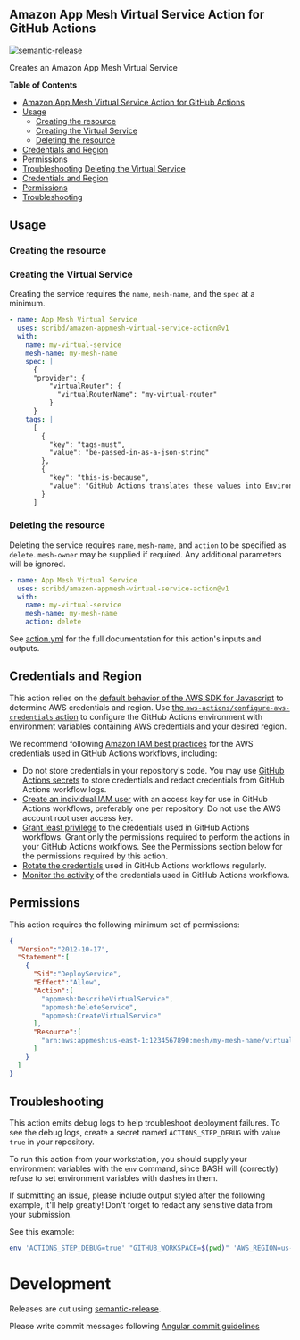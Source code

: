 ## Amazon App Mesh Virtual Service Action for GitHub Actions

[![semantic-release](https://img.shields.io/badge/%20%20%F0%9F%93%A6%F0%9F%9A%80-semantic--release-e10079.svg)](https://github.com/semantic-release/semantic-release)

Creates an Amazon App Mesh Virtual Service

**Table of Contents**

<!-- toc -->

- [Amazon App Mesh Virtual Service Action for GitHub Actions](#amazon-app-mesh-virtual-service-action-for-github-actions)
- [Usage](#usage)
  - [Creating the resource](#creating-the-resource)
  - [Creating the Virtual Service](#creating-the-virtual-service)
  - [Deleting the resource](#deleting-the-resource)
- [Credentials and Region](#credentials-and-region)
- [Permissions](#permissions)
- [Troubleshooting](#troubleshooting)
 [Deleting the Virtual Service](#deleting-the-virtual-service)
- [Credentials and Region](#credentials-and-region)
- [Permissions](#permissions)
- [Troubleshooting](#troubleshooting)

<!-- tocstop -->

## Usage

### Creating the resource


### Creating the Virtual Service
Creating the service requires the `name`, `mesh-name`, and the `spec` at a minimum. 

```yaml
- name: App Mesh Virtual Service
  uses: scribd/amazon-appmesh-virtual-service-action@v1
  with:
    name: my-virtual-service
    mesh-name: my-mesh-name
    spec: |
      {
      "provider": {
          "virtualRouter": {
            "virtualRouterName": "my-virtual-router"
          }
      }
    tags: |
      [
        {
          "key": "tags-must",
          "value": "be-passed-in-as-a-json-string"
        },
        {
          "key": "this-is-because",
          "value": "GitHub Actions translates these values into Environment Variables"
        }
      ]
```

### Deleting the resource

Deleting the service requires `name`, `mesh-name`, and `action` to be specified as `delete`. `mesh-owner` may be supplied if required. Any additional parameters will be ignored.

```yaml
- name: App Mesh Virtual Service
  uses: scribd/amazon-appmesh-virtual-service-action@v1
  with:
    name: my-virtual-service
    mesh-name: my-mesh-name
    action: delete
```

See [action.yml](action.yml) for the full documentation for this action's inputs and outputs.


## Credentials and Region

This action relies on the [default behavior of the AWS SDK for Javascript](https://docs.aws.amazon.com/sdk-for-javascript/v3/developer-guide/setting-credentials-node.html) to determine AWS credentials and region.
Use [the `aws-actions/configure-aws-credentials` action](https://github.com/aws-actions/configure-aws-credentials) to configure the GitHub Actions environment with environment variables containing AWS credentials and your desired region.

We recommend following [Amazon IAM best practices](https://docs.aws.amazon.com/IAM/latest/UserGuide/best-practices.html) for the AWS credentials used in GitHub Actions workflows, including:
* Do not store credentials in your repository's code.  You may use [GitHub Actions secrets](https://help.github.com/en/actions/automating-your-workflow-with-github-actions/creating-and-using-encrypted-secrets) to store credentials and redact credentials from GitHub Actions workflow logs.
* [Create an individual IAM user](https://docs.aws.amazon.com/IAM/latest/UserGuide/best-practices.html#create-iam-users) with an access key for use in GitHub Actions workflows, preferably one per repository. Do not use the AWS account root user access key.
* [Grant least privilege](https://docs.aws.amazon.com/IAM/latest/UserGuide/best-practices.html#grant-least-privilege) to the credentials used in GitHub Actions workflows.  Grant only the permissions required to perform the actions in your GitHub Actions workflows.  See the Permissions section below for the permissions required by this action.
* [Rotate the credentials](https://docs.aws.amazon.com/IAM/latest/UserGuide/best-practices.html#rotate-credentials) used in GitHub Actions workflows regularly.
* [Monitor the activity](https://docs.aws.amazon.com/IAM/latest/UserGuide/best-practices.html#keep-a-log) of the credentials used in GitHub Actions workflows.

## Permissions

This action requires the following minimum set of permissions:

```json
{
  "Version":"2012-10-17",
  "Statement":[
    {
      "Sid":"DeployService",
      "Effect":"Allow",
      "Action":[
        "appmesh:DescribeVirtualService",
        "appmesh:DeleteService",
        "appmesh:CreateVirtualService"
      ],
      "Resource":[
        "arn:aws:appmesh:us-east-1:1234567890:mesh/my-mesh-name/virtualService/my-virtual-service.my-mesh.example.com"
      ]
    }
  ]
}
```


## Troubleshooting

This action emits debug logs to help troubleshoot deployment failures.  To see the debug logs, create a secret named `ACTIONS_STEP_DEBUG` with value `true` in your repository.

To run this action from your workstation, you should supply your environment variables with the `env` command, since BASH will (correctly) refuse to set environment variables with dashes in them.

If submitting an issue, please include output styled after the following example, it'll help greatly! Don't forget to redact any sensitive data from your submission.

See this example:

```bash
env 'ACTIONS_STEP_DEBUG=true' "GITHUB_WORKSPACE=$(pwd)" 'AWS_REGION=us-east-1' 'INPUT_SPEC={"a": "b", "c": [{"d": "e"}]}' 'INPUT_MESH-NAME=example-mesh' 'INPUT_NAME=my-service' 'INPUT_TAGS=[{"Key": "hello", "Value": "world"}]' node  index.js
```

# Development

Releases are cut using [semantic-release](https://github.com/semantic-release/semantic-release).

Please write commit messages following [Angular commit guidelines](https://github.com/angular/angular.js/blob/master/DEVELOPERS.md#-git-commit-guidelines)
